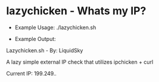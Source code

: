 # lazychicken - Whats my IP?

- Example Usage: ./lazychicken.sh

- Example Output:

Lazychicken.sh - By: LiquidSky

A lazy simple external IP check that utilizes ipchicken + curl

Current IP:  199.249.*.*
